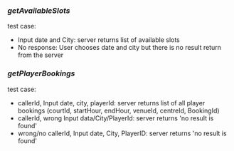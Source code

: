 ### _getAvailableSlots_  
test case:  
- Input date and City: server returns list of available slots  
- No response: User chooses date and city but there is no result return from the server  

### _getPlayerBookings_  
test case:  
- callerId, Input date, city, playerId: server returns list of all player bookings (courtId, startHour, endHour, venueId, centreId, BookingId)  
- callerId, wrong Input data/City/PlayerId: server returns 'no result is found'  
- wrong/no callerId, Input date, City, PlayerID: server returns 'no result is found'  
